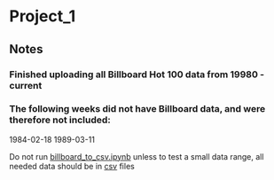 # Project_1

## Notes
### Finished uploading all Billboard Hot 100 data from 19980 - current
### The following weeks did not have Billboard data, and were therefore not included:
1984-02-18
1989-03-11

Do not run [billboard_to_csv.ipynb](https://github.com/Ebauer286/Project_1/blob/sarah/billboard_to_csv.ipynb) unless to test a small data range, all needed data should be in [csv](https://github.com/Ebauer286/Project_1/tree/sarah/billboard_hot_100_csvs) files
